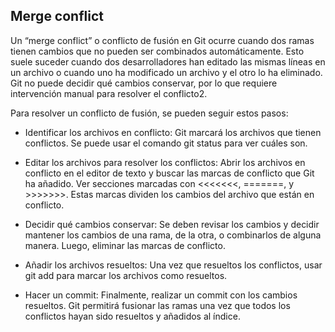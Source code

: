 ## Merge conflict

Un “merge conflict” o conflicto de fusión en Git ocurre cuando dos ramas tienen cambios que no pueden ser combinados automáticamente. Esto suele suceder cuando dos desarrolladores han editado las mismas líneas en un archivo o cuando uno ha modificado un archivo y el otro lo ha eliminado. Git no puede decidir qué cambios conservar, por lo que requiere intervención manual para resolver el conflicto2.

Para resolver un conflicto de fusión, se pueden seguir estos pasos:

- Identificar los archivos en conflicto: Git marcará los archivos que tienen conflictos. Se puede usar el comando git status para ver cuáles son.

- Editar los archivos para resolver los conflictos: Abrir los archivos en conflicto en el editor de texto y buscar las marcas de conflicto que Git ha añadido. Ver secciones marcadas con <<<<<<<, =======, y >>>>>>>. Estas marcas dividen los cambios del archivo que están en conflicto.

- Decidir qué cambios conservar: Se deben revisar los cambios y decidir mantener los cambios de una rama, de la otra, o combinarlos de alguna manera. Luego, eliminar las marcas de conflicto.

- Añadir los archivos resueltos: Una vez que resueltos los conflictos, usar git add para marcar los archivos como resueltos.

- Hacer un commit: Finalmente, realizar un commit con los cambios resueltos. Git permitirá fusionar las ramas una vez que todos los conflictos hayan sido resueltos y añadidos al índice.
